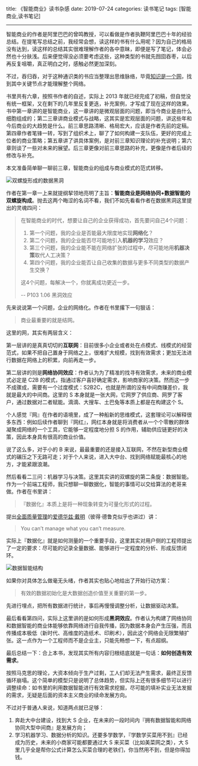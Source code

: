 title: 《智能商业》读书杂感
date: 2019-07-24
categories: 读书笔记
tags: [智能商业,读书笔记]

---

智能商业的作者是阿里巴巴的曾鸣教授，可以看做是作者执鞭阿里巴巴十年的经验总结。在提笔写总结之前，我经常会想，读这样的书有什么用呢？因为自己的格局没有达到，读这样的总结其实很难理解作者的各中意昧，即便是写了笔记，体会必然也十分肤浅。后来便觉得没必须要考虑这些，这种类型的书就先囫囵吞枣，以后再反复咀嚼，真正明白之时，感触必然更加深刻。

不过，吞归吞，对于这种通识类的书应当整理出思维脉络，毕竟[知识是一个网](https://www.bilibili.com/video/av33980096)，找到其中关键节点才能理解整个网络。

书里共有六章，按照书作者的自述，实际上 2013 年就已经完成了初稿，但自觉没有统一框架，又在剩下的几年里反复更迭，补充案例，才写成了现在这样的效果。书中第一章讲的是智能商业，这一章讲的是微观层面的问题，即当今商业是由什么细胞组成的；第二三章讲商业模式与战略，这其实是宏观层面的问题，讲这些年和今后商业的大趋势是什么。前三章思路清晰、格局宏大，应该是作者先前的定稿。第四章作者笔锋一转，写到了组织术上，聊了了如何构建一支队伍，更好的完成上位者的商业策略；第五章讲了讲具体案例，是对前三章知识理论的补充说明；第六章则谈了一些对未来的展望。后三章更像对前三章思路的补充，更像是作者后续的修改与补充。

本文准备简单聊一聊前三章，智能商业的组成与商业模式的范式转移。

![双螺旋形成的数据黑洞](dna.svg)

作者在第一章一上来就提纲挈领地亮明了主旨：**智能商业是网络协同+数据智能的双螺旋构成**。抛去这两个晦涩的名词不看，我们不如先看看作者在数据黑洞这里提出的灵魂四问：

> 在智能商业的时代，想要让自己的企业获得成功，首先要问自己4个问题： 
>
> 1. 第一个问题，我的企业是否能最大限度地实现**网络化**？
> 2. 第二个问题，我的企业能否尽可能地引入**机器的学习**效应？ 
> 3. 第三个问题，我的企业能不能在网络扩张的过程中，尽可能地用**机器决策**取代人工决策？ 
> 4. 第四个问题，我的企业能否让自己收集的数据与更多不同类型的数据产生交换？ 
>
> 这4个问题，每解决一个，你就离成功更近一步。
>
> -- P103 1.06 黑洞效应

先来说说第一个问题，企业的网络化。作者在书里撂下一句狠话：

> 商业最重要的就是结网。

这里的网，其实有两层含义：

第一层讲的是真真切切的**互联网**：目前很多小企业或者处在点模式、线模式的经营范式，如果不把自己置身于网络之上，很难扩大规模，找到有效需求；更加无法进行数据在网络上的积累，向前再走一步。

第二层讲的则是**网络协同效应**：作者认为为了精准的找寻有效需求，未来的商业模式必定是 C2B 的模式，指通过客户喜好确定需求，影响商家的决策。然而这一步不成骤成，需要有一个过度模式：S2B2C，也就是所谓的没有中间商赚差价，我就是最大的中间商。这里的 S 本身就是一张大网，它网罗了供应商、网罗了客户，通过数据对二者赋能。滴滴、大搜车、土巴兔等本质上都是在构建这个 S。   

个人感觉『网』在作者的语境里，成了一种船新的思维模式，这套理论可以解释很多东西：例如后续作者聊到『网红』，网红本身就是将消费者从一个个零散的群体凝聚成网络的一个工具，它能够一定程度地分担 S 的作用，辅助供应链更好的决策，因此本身具有很高的商业价值。

说了这么多，对于小的 B 来说，最最重要的还是接入互联网，不然在新型商业模式的碾压之下无路可走；对于个人来说，进入大中台、找到网络赋能最核心的地方，才能紧跟浪潮。

然后看看二三问：机器学习与决策。这里其实讲的双螺旋的第二条旋：数据智能。作为一个前端工程师，我只想聊一聊数据化，智能的事情可以交给算法的老哥来做。作者在书里讲：

> 『数据化』本质上是将一种现象转变为可量化形式的过程。

提出[全面质量管理](https://zh.wikipedia.org/wiki/全面品质管理)的[爱德华兹·戴明](https://zh.wikipedia.org/wiki/愛德華茲·戴明)（彼得·德鲁克似乎也讲过）讲：

> You can’t manage what you can’t measure.

实际上『数据化』就是如何测量的一个重要手段，这里其实对用户侧的工程师提出了一定的要求：尽可能的记录全量数据、能够进行一定程度的分析、形成反馈闭环。

![数据智能结构](BI.svg)

如果你对具体怎么做毫无头绪，作者其实也贴心地给出了开始行动方案：

> 有效的数据初始化是大数据创造价值至关重要的第一步。

先进行埋点，把所有数据进行统计，事后再慢慢调整分析，让数据驱动决策。

最后看看第四问，实际上这里讲的是如何形成**黑洞效应**。作者认为构建了网络协同和数据智能的商业体能够依靠网络进行自我传播，因为数据本身会产生压强，而且传播成本极低（新时代、高维度的造纸术、印刷术），因此这个网络会无限繁殖扩张。这一点作为一个工程师而不是企业主，只能先畅想一下，有点超纲。                                                                                                                                                                                  

最后总结一下：合上本书，发现其实所有内容归根结底就是一句话：**如何创造有效需求**。

按照马克思的理论，大资本倾向于生产过剩，工人们却无法产生需求，最终正反馈循环崩塌。这个简单的模型只是说明了总体趋势，但实际上还有很多细节可以进行调整续命：如书里的利用数据智能进行有效需求挖掘，尽可能的填补实业无法发掘的需求，无疑是后面的资本主义商业的续命发展方向。

不过对于普通人来说，知道两点就已足够：

1. 奔赴大中台建设，找到大 S 企业，在未来的一段时间内『拥有数据智能和网络协同大型中间商』是发展方向；
2. 学习机器学习、数据分析的知识。还要多学数学，『学数学买菜用不到』已经成为历史，未来的小商家可能都要通过大 S 来买菜（比如美菜网之类），大 S 里几乎全是帮你公式计算怎么买菜合理的老铁们，你当然用不到，但是你得加钱。